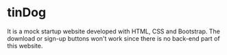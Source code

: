 # tinDog
It is a mock startup website developed with HTML, CSS and Bootstrap. The download or sign-up buttons won't work since there is no back-end part of this website.
